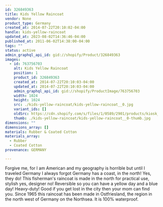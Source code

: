 ```yaml
---
id: 326849363
title: Kids Yellow Raincoat
vendor: None
product_type: Germany
created_at: 2014-07-22T20:10:02-04:00
handle: kids-yellow-raincoat
updated_at: 2023-08-02T14:36:46-04:00
published_at: 2011-06-02T14:38:00-04:00
tags: ""
status: active
admin_graphql_api_id: gid://shopify/Product/326849363
images:
  - id: 763756703
    alt: Kids Yellow Raincoat
    position: 1
    product_id: 326849363
    created_at: 2014-07-22T20:10:03-04:00
    updated_at: 2014-07-22T20:10:03-04:00
    admin_graphql_api_id: gid://shopify/ProductImage/763756703
    width: 1024
    height: 1024
    src: ./kids-yellow-raincoat/kids-yellow-raincoat__0.jpg
    variant_ids: []
    oldSrc: https://cdn.shopify.com/s/files/1/0589/2901/products/kiosk_kidsraincoat.tif.jpeg?v=1406074203
    thumb: ./kids-yellow-raincoat/kids-yellow-raincoat__0-thumb.jpg
dimensions: ""
dimensions_array: []
materials: Rubber & Coated Cotton
materials_array:
  - Rubber
  - Coated Cotton
provenance: GERMANY

---
```


Forgive me, for I am American and my geography is horrible but until I traveled Germany I always forgot Germany has a coast, in the north! Yes, they do! This fisherman's raincoat is made in the north for practical use, stylish yes, designer no! Reversible so you can have a yellow day and a blue day! Heavy-duty! Good if you get lost in the city then your mom can find you. Since 1965 this raincoat has been made in Ostfriesland, the region in the north west of Germany on the Northsea. It is 100% waterproof.